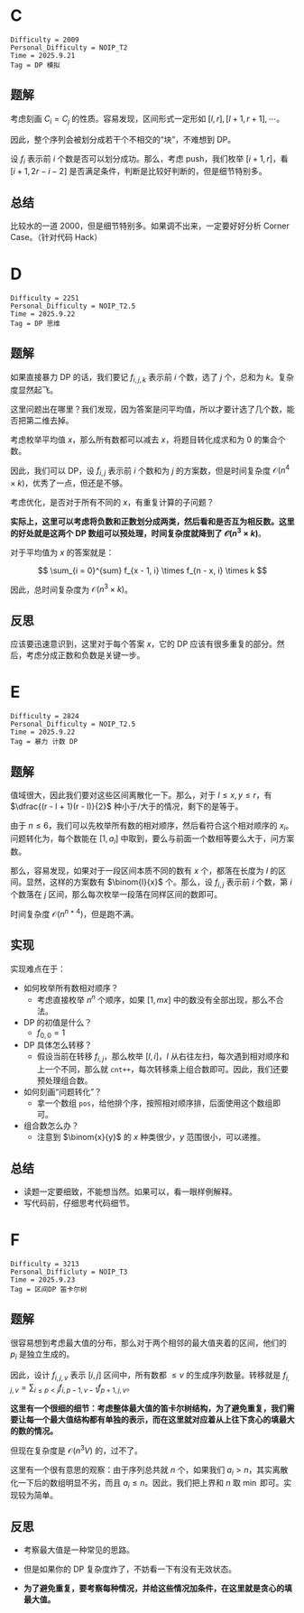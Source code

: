 # C

```
Difficulty = 2009
Personal_Difficulty = NOIP_T2
Time = 2025.9.21
Tag = DP 模拟
```

## 题解

考虑刻画 $C_i = C_j$ 的性质。容易发现，区间形式一定形如 $[l, r], [l + 1, r + 1], \cdots$。

因此，整个序列会被划分成若干个不相交的“块”，不难想到 DP。

设 $f_i$ 表示前 $i$ 个数是否可以划分成功。那么，考虑 push，我们枚举 $[i + 1, r]$，看 $[i + 1, 2r - i - 2]$ 是否满足条件，判断是比较好判断的，但是细节特别多。

## 总结

比较水的一道 2000，但是细节特别多。如果调不出来，一定要好好分析 Corner Case。（针对代码 Hack）

# D

```
Difficulty = 2251
Personal_Difficulty = NOIP_T2.5
Time = 2025.9.22
Tag = DP 思维
```

## 题解

如果直接暴力 DP 的话，我们要记 $f_{i, j, k}$ 表示前 $i$ 个数，选了 $j$ 个，总和为 $k$。复杂度显然起飞。

这里问题出在哪里？我们发现，因为答案是问平均值，所以才要计选了几个数，能否把第二维去掉。

考虑枚举平均值 $x$，那么所有数都可以减去 $x$，将题目转化成求和为 $0$ 的集合个数。

因此，我们可以 DP，设 $f_{i, j}$ 表示前 $i$ 个数和为 $j$ 的方案数，但是时间复杂度 $\mathcal{O}(n ^ 4 \times k)$，优秀了一点，但还是不够。

考虑优化，是否对于所有不同的 $x$，有重复计算的子问题？

**实际上，这里可以考虑将负数和正数划分成两类，然后看和是否互为相反数。这里的好处就是这两个 DP 数组可以预处理，时间复杂度就降到了 $\mathcal{O}(n ^ 3 \times k)$**。

对于平均值为 $x$ 的答案就是：

$$
\sum_{i = 0}^{sum} f_{x - 1, i} \times f_{n - x, i} \times k
$$

因此，总时间复杂度为 $\mathcal{O}(n^3 \times k)$。

## 反思

应该要迅速意识到，这里对于每个答案 $x$，它的 DP 应该有很多重复的部分。然后，考虑分成正数和负数是关键一步。

# E

```
Difficulty = 2824
Personal_Difficulty = NOIP_T2.5
Time = 2025.9.22
Tag = 暴力 计数 DP 
```

## 题解

值域很大，因此我们要对这些区间离散化一下。那么，对于 $l \leq x, y \leq r$，有 $\dfrac{(r - l + 1)(r - l)}{2}$ 种小于/大于的情况，剩下的是等于。

由于 $n \leq 6$，我们可以先枚举所有数的相对顺序，然后看符合这个相对顺序的 $x_i$。问题转化为，每个数能在 $[1, a_i]$ 中取到，要么与前面一个数相等要么大于，问方案数。

那么，容易发现，如果对于一段区间本质不同的数有 $x$ 个，都落在长度为 $l$ 的区间。显然，这样的方案数有 $\binom{l}{x}$ 个。那么，设 $f_{i, j}$ 表示前 $i$ 个数，第 $i$ 个数落在 $j$ 区间，那么每次枚举一段落在同样区间的数即可。

时间复杂度 $\mathcal{O}(n ^ {n + 4})$，但是跑不满。

## 实现

实现难点在于：

* 如何枚举所有数相对顺序？
    * 考虑直接枚举 $n^n$ 个顺序，如果 $[1, mx]$ 中的数没有全部出现，那么不合法。
* DP 的初值是什么？
    * $f_{0, 0} = 1$
* DP 具体怎么转移？
    * 假设当前在转移 $f_{i, j}$，那么枚举 $[l, i]$，$l$ 从右往左扫，每次遇到相对顺序和上一个不同，那么就 `cnt++`，每次转移乘上组合数即可。因此，我们还要预处理组合数。
* 如何刻画“问题转化”？
    * 拿一个数组 `pos`，给他排个序，按照相对顺序排，后面使用这个数组即可。
* 组合数怎么办？
    * 注意到 $\binom{x}{y}$ 的 $x$ 种类很少，$y$ 范围很小，可以递推。

## 总结

* 读题一定要细致，不能想当然。如果可以，看一眼样例解释。
* 写代码前，仔细思考代码细节。

# F

```
Difficulty = 3213
Personal_Difficluty = NOIP_T3
Time = 2025.9.23
Tag = 区间DP 笛卡尔树
```

## 题解

很容易想到考虑最大值的分布，那么对于两个相邻的最大值夹着的区间，他们的 $p_i$ 是独立生成的。

因此，设计 $f_{i, j, v}$ 表示 $[i, j]$ 区间中，所有数都 $\leq v$ 的生成序列数量。转移就是 $f_{i, j, v} = \sum_{i \leq p < j}f_{i, p - 1, v - 1}f_{p + 1, j, v}$。

**这里有一个很细的细节：考虑整体最大值的笛卡尔树结构，为了避免重复，我们需要让每一个最大值结构都有单独的表示，而在这里就对应着从上往下贪心的填最大的数的情况。**

但现在复杂度是 $\mathcal{O}(n^3V)$ 的，过不了。

这里有一个很有意思的观察：由于序列总共就 $n$ 个，如果我们 $a_i > n$，其实离散化一下后的数组明显不劣，而且 $a_i \leq n$。因此，我们把上界和 $n$ 取 $\min$ 即可。实现较为简单。

## 反思

* 考察最大值是一种常见的思路。

* 但是如果你的 DP 复杂度炸了，不妨看一下有没有无效状态。

* **为了避免重复，要考察每种情况，并给这些情况加条件，在这里就是贪心的填最大值。**
